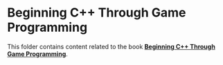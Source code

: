# Beginning C++ Through Game Programming

This folder contains content related to the book [**Beginning C++ Through Game Programming**](https://www.cengage.com/c/beginning-c-through-game-programming-4e-dawson).

